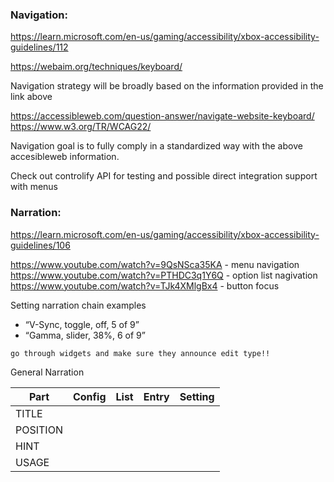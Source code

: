 ### Navigation:

https://learn.microsoft.com/en-us/gaming/accessibility/xbox-accessibility-guidelines/112

https://webaim.org/techniques/keyboard/

Navigation strategy will be broadly based on the information provided in the link above

https://accessibleweb.com/question-answer/navigate-website-keyboard/
https://www.w3.org/TR/WCAG22/

Navigation goal is to fully comply in a standardized way with the above accesibleweb information.

Check out controlify API for testing and possible direct integration support with menus


### Narration:

https://learn.microsoft.com/en-us/gaming/accessibility/xbox-accessibility-guidelines/106

https://www.youtube.com/watch?v=9QsNSca35KA - menu navigation
https://www.youtube.com/watch?v=PTHDC3q1Y6Q - option list nagivation
https://www.youtube.com/watch?v=TJk4XMlgBx4 - button focus

Setting narration chain examples
- “V-Sync, toggle, off, 5 of 9”
- “Gamma, slider, 38%, 6 of 9”

`go through widgets and make sure they announce edit type!!`


General Narration

| Part     | Config | List | Entry | Setting |
|----------|--------|------|-------|---------|
| TITLE    |        |      |       |         |
| POSITION |        |      |       |         |
| HINT     |        |      |       |         |
| USAGE    |        |      |       |         |